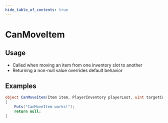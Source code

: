 ```yaml
---
hide_table_of_contents: true
---
```


# CanMoveItem

## Usage

* Called when moving an item from one inventory slot to another
* Returning a non-null value overrides default behavior

## Examples

```csharp title=""
object CanMoveItem(Item item, PlayerInventory playerLoot, uint targetContainer, int targetSlot, int amount)
{
    Puts("CanMoveItem works!");
    return null;
}
```
